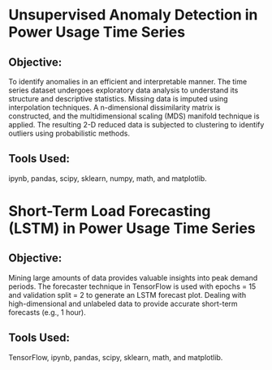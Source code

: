 # Unsupervised Anomaly Detection in Power Usage Time Series

## Objective: 
To identify anomalies in an efficient and interpretable manner.
The time series dataset undergoes exploratory data analysis to understand its structure and descriptive statistics.
Missing data is imputed using interpolation techniques.
A n-dimensional dissimilarity matrix is constructed, and the multidimensional scaling (MDS) manifold technique is applied.
The resulting 2-D reduced data is subjected to clustering to identify outliers using probabilistic methods.
## Tools Used:
ipynb, pandas, scipy, sklearn, numpy, math, and matplotlib.

# Short-Term Load Forecasting (LSTM) in Power Usage Time Series
## Objective:
Mining large amounts of data provides valuable insights into peak demand periods.
The forecaster technique in TensorFlow is used with epochs = 15 and validation split = 2 to generate an LSTM forecast plot.
Dealing with high-dimensional and unlabeled data to provide accurate short-term forecasts (e.g., 1 hour).
## Tools Used:
TensorFlow, ipynb, pandas, scipy, sklearn, math, and matplotlib.
